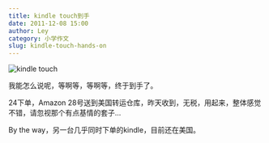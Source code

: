 ```yaml
---
title: kindle touch到手
date: 2011-12-08 15:00
author: Ley
category: 小学作文
slug: kindle-touch-hands-on
---
```

![kindle touch][]

我能怎么说呢，等啊等，等啊等，终于到手了。

24下单，Amazon
28号送到美国转运仓库，昨天收到，无税，用起来，整体感觉不错，请忽视那个有点基情的套子...

By the way，另一台几乎同时下单的kindle，目前还在美国。

  [kindle touch]: https://lh5.googleusercontent.com/-B0EaCorXNGQ/TuBfojI60kI/AAAAAAAAGmc/V9cufVZlPG8/s1000/DSC_0026.JPG
    "kindle touch"
